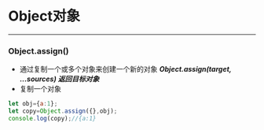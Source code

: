 # Object对象

***
### Object.assign()
* 通过复制一个或多个对象来创建一个新的对象
***Object.assign(target, ...sources)  返回目标对象***
* 复制一个对象
```js
let obj={a:1};
let copy=Object.assign({},obj);
console.log(copy);//{a:1}
```

